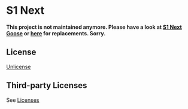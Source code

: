# S1 Next

**This project is not maintained anymore. Please have a look at [S1 Next Goose](https://github.com/ykrank/S1-Next) or [here](http://bbs.saraba1st.com/2b/forum.php?mod=viewthread&tid=1220112) for replacements. Sorry.**

## License

[Unlicense](UNLICENSE)

## Third-party Licenses

See [Licenses](app/src/main/assets/text/license)
